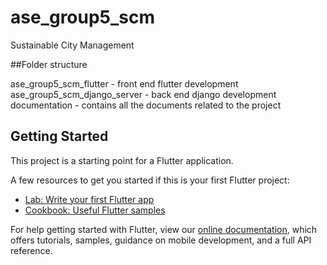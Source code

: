 # ase_group5_scm

Sustainable City Management

##Folder structure 

ase_group5_scm_flutter - front end flutter development
ase_group5_scm_django_server - back end django development
documentation - contains all the documents related to the project

## Getting Started

This project is a starting point for a Flutter application.

A few resources to get you started if this is your first Flutter project:

- [Lab: Write your first Flutter app](https://flutter.dev/docs/get-started/codelab)
- [Cookbook: Useful Flutter samples](https://flutter.dev/docs/cookbook)

For help getting started with Flutter, view our
[online documentation](https://flutter.dev/docs), which offers tutorials,
samples, guidance on mobile development, and a full API reference.
